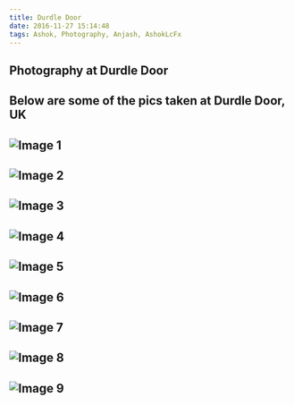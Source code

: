 ```yaml
---
title: Durdle Door
date: 2016-11-27 15:14:48
tags: Ashok, Photography, Anjash, AshokLcFx
---
```


**Photography at Durdle Door**
---

Below are some of the pics taken at Durdle Door, UK
---
![Image 1](/SomethingDiffFromMyCam/images/Durdle-Door/Anju-DurdleDoor-1.jpg)
---
![Image 2](/SomethingDiffFromMyCam/images/Durdle-Door/Aashi-enjoying.jpg)
---
![Image 3](/SomethingDiffFromMyCam/images/Durdle-Door/Aashi-Running-From-Water.jpg)
---
![Image 4](/SomethingDiffFromMyCam/images/Durdle-Door/anju-rock.jpg)
---
![Image 5](/SomethingDiffFromMyCam/images/Durdle-Door/left-1.jpg)
---
![Image 6](/SomethingDiffFromMyCam/images/Durdle-Door/portrait1.jpg)
---
![Image 7](/SomethingDiffFromMyCam/images/Durdle-Door/landscape1.jpg)
---
![Image 8](/SomethingDiffFromMyCam/images/Durdle-Door/landscape2.jpg)
---
![Image 9](/SomethingDiffFromMyCam/images/Durdle-Door/walking.jpg)
---

